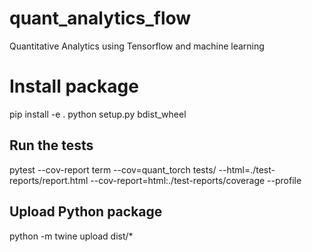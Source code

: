 # quant_analytics_flow
Quantitative Analytics using Tensorflow and machine learning


# Install package

pip install -e .
python setup.py bdist_wheel

## Run the tests

pytest --cov-report term --cov=quant_torch tests/ --html=./test-reports/report.html --cov-report=html:./test-reports/coverage --profile

## Upload Python package

python -m twine upload dist/*